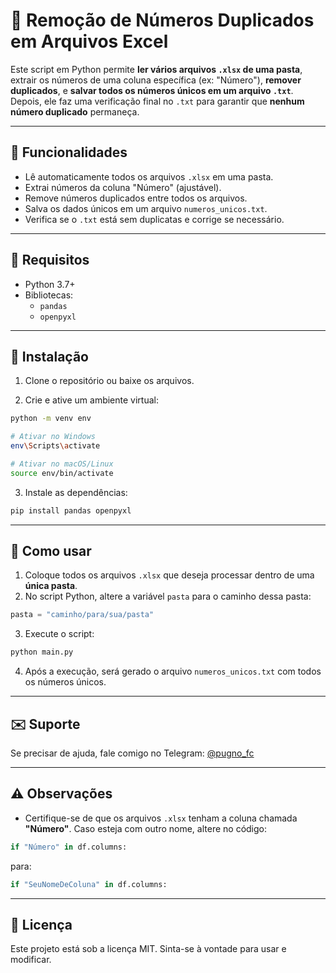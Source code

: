 # 📁 Remoção de Números Duplicados em Arquivos Excel

Este script em Python permite **ler vários arquivos `.xlsx` de uma pasta**, extrair os números de uma coluna específica (ex: "Número"), **remover duplicados**, e **salvar todos os números únicos em um arquivo `.txt`**. Depois, ele faz uma verificação final no `.txt` para garantir que **nenhum número duplicado** permaneça.

---

## 🚀 Funcionalidades

- Lê automaticamente todos os arquivos `.xlsx` em uma pasta.
- Extrai números da coluna "Número" (ajustável).
- Remove números duplicados entre todos os arquivos.
- Salva os dados únicos em um arquivo `numeros_unicos.txt`.
- Verifica se o `.txt` está sem duplicatas e corrige se necessário.

---

## 🧰 Requisitos

- Python 3.7+
- Bibliotecas:
  - `pandas`
  - `openpyxl`

---

## 🔧 Instalação

1. Clone o repositório ou baixe os arquivos.

2. Crie e ative um ambiente virtual:

```bash
python -m venv env

# Ativar no Windows
env\Scripts\activate

# Ativar no macOS/Linux
source env/bin/activate
````

3. Instale as dependências:

```bash
pip install pandas openpyxl
```

---

## 📂 Como usar

1. Coloque todos os arquivos `.xlsx` que deseja processar dentro de uma **única pasta**.
2. No script Python, altere a variável `pasta` para o caminho dessa pasta:

```python
pasta = "caminho/para/sua/pasta"
```

3. Execute o script:

```bash
python main.py
```

4. Após a execução, será gerado o arquivo `numeros_unicos.txt` com todos os números únicos.

---

## ✉️ Suporte

Se precisar de ajuda, fale comigo no Telegram: [@pugno\_fc](https://t.me/pugno_fc)

---

## ⚠️ Observações

* Certifique-se de que os arquivos `.xlsx` tenham a coluna chamada **"Número"**. Caso esteja com outro nome, altere no código:

```python
if "Número" in df.columns:
```

para:

```python
if "SeuNomeDeColuna" in df.columns:
```

---

## 📜 Licença

Este projeto está sob a licença MIT. Sinta-se à vontade para usar e modificar.

```

